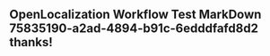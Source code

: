 <properties
ms.topic="hero-topic"
ms.test1="hero-topic"
ms.test2="test"/>

## OpenLocalization Workflow Test MarkDown 75835190-a2ad-4894-b91c-6edddfafd8d2 thanks!
